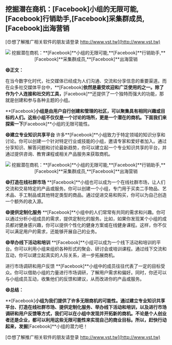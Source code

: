## **挖掘潜在商机：**[Facebook]**小组的无限可能,**[Facebook]**行销助手,**[Facebook]**采集群成员,**[Facebook]**出海营销**

[😍想了解推广相关软件的朋友请登录 http://www.vst.tw](http://www.vst.tw)

 <center><img src="https://vst.tw/MP4/tuiguang/png/5.png" alt="挖掘潜在商机：**[Facebook]**小组的无限可能,**[Facebook]**行销助手,**[Facebook]**采集群成员,**[Facebook]**出海营销"></center>

**😄正文：**

在当今数字化时代，社交媒体已经成为人们沟通、交流和分享信息的重要渠道。而在众多社交媒体平台中，**[Facebook]**依然是最受欢迎和广泛使用的之一。除了作为个人连接和社交的工具，**[Facebook]**还提供了一个独特而强大的功能，那就是创建和参与各种主题的小组。

**[Facebook]**小组是由用户自行创建和管理的社区，可以聚集具有相同兴趣或目标的人们。这些小组不仅仅是一个讨论的场所，更是一个潜在的商机。下面我们来探索一下**[Facebook]**小组的无限可能性。

**😄建立专业知识共享平台**
许多**[Facebook]**小组致力于特定领域的知识分享和讨论。你可以创建一个针对特定行业或技能的小组，邀请专家和爱好者加入。通过分享知识、解答问题和讨论最新趋势，你可以建立起一个专业知识共享的平台，并通过提供咨询、教育课程或相关产品服务来获取商机。

 <center><img src="https://vst.tw/MP4/tuiguang/png/0.png" alt="挖掘潜在商机：**[Facebook]**小组的无限可能,**[Facebook]**行销助手,**[Facebook]**采集群成员,**[Facebook]**出海营销"></center>

**😄打造在线社群市场**
**[Facebook]**小组也可以成为一个在线社群市场，让人们交流和交易特定的产品或服务。你可以创建一个小组，专门用于买卖二手物品、艺术品、手工制品或其他特定类型的商品。通过促进交易和购买，你可以为自己创造一个额外的收入源。

**😄提供定制化服务**
**[Facebook]**小组中的人们常常有共同的需求和兴趣。你可以通过分析小组成员的需求，提供定制化的服务。比如，如果你发现某个小组的成员都对健身感兴趣，你可以提供个性化的健身方案或在线健身课程。这样，你不仅可以满足用户的需求，还能够开展自己的业务。

**😄举办线下活动和培训**
**[Facebook]**小组可以成为一个线下活动和培训的平台。你可以利用小组来组织各种形式的聚会、研讨会或培训课程。通过线下交流和互动，你可以建立起真实的人际关系，进一步拓展商机。

进行市场调研和用户反馈
**[Facebook]**小组中的成员往往代表了一定的目标受众。你可以借助小组的力量进行市场调研，了解用户需求和偏好。同时，你还可以与小组成员互动，收集他们的反馈和建议，从而改进你的产品或服务。

**😄总结：**

**[Facebook]**小组为我们提供了许多无限商机的可能性。通过建立专业知识共享平台、打造在线社群市场、提供定制化服务、举办线下活动和培训，以及进行市场调研和用户反馈等方式，我们可以在小组中发现并开拓新的商机。不论是个人创业者还是企业，都可以利用这些无限可能性来实现自己的商业目标。所以，赶快行动起来，发掘**[Facebook]**小组的潜力吧！

[😍想了解推广相关软件的朋友请登录 http://www.vst.tw](http://www.vst.tw)



